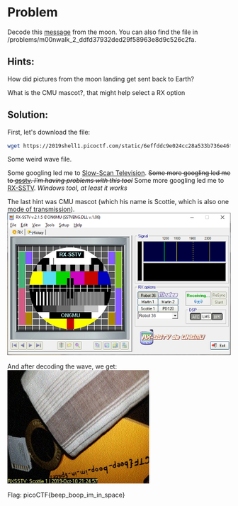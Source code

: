 # Problem
Decode this [message](https://2019shell1.picoctf.com/static/6effddc9e024cc28a533b736e46f6d03/message.wav) from the moon. You can also find the file in /problems/m00nwalk_2_ddfd37932ded29f58963e8d9c526c2fa.

## Hints:

How did pictures from the moon landing get sent back to Earth?

What is the CMU mascot?, that might help select a RX option

## Solution:

First, let's download the file:
```bash
wget https://2019shell1.picoctf.com/static/6effddc9e024cc28a533b736e46f6d03/message.wav
```

Some weird wave file.

Some googling led me to [Slow-Scan Television](https://en.wikipedia.org/wiki/Slow-scan_television).
~~Some more googling led me to [qsstv](http://users.telenet.be/on4qz/qsstv/manual/index.html). *I'm having problems with this tool*~~
Some more googling led me to [RX-SSTV](http://users.belgacom.net/hamradio/rxsstv.htm). *Windows tool, at least it works*

The last hint was CMU mascot (which his name is Scottie, which is also one [mode of transmission](https://en.wikipedia.org/wiki/Slow-scan_television#Modulation)).
![screenshot-1](./screenshot-1.png)

And after decoding the wave, we get:
![message](./message.jpg)

Flag: picoCTF{beep_boop_im_in_space}
